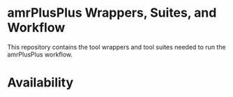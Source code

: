 amrPlusPlus Wrappers, Suites, and Workflow
==========================================
This repository contains the tool wrappers and tool suites needed to run the amrPlusPlus workflow.

Availability
============

